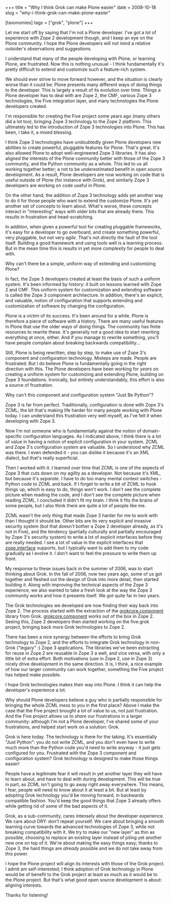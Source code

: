 +++
title = "Why I think Grok can make Plone easier"
date = 2008-10-18
slug = "why-i-think-grok-can-make-plone-easier"

[taxonomies]
tags = ["grok", "plone"]
+++

Let me start off by saying that I'm not a Plone developer. I've got a
lot of experience with Zope 2 development though, and I keep an eye on
the Plone community. I hope the Plone developers will not mind a
relative outsider's observations and suggestions.

I understand that many of the people developing with Plone, or learning
Plone, are frustrated. Now this is nothing unusual - I think
fundamentally it's pretty difficult to extend and customize such a
feature-rich system.

We should ever strive to move forward however, and the situation is
clearly worse than it could be: Plone presents many different ways of
doing things to the developer. This is largely a result of its evolution
over time. Things a Plone developer has to deal with are Zope 2, the
CMF, various Zope 3 technologies, the Five integration layer, and many
technologies the Plone developers created.

I'm responsible for creating the Five project some years ago (many
others did a lot too), bringing Zope 3 technology to the Zope 2
platform. This ultimately led to the introduction of Zope 3 technologies
into Plone. This has been, I take it, a mixed blessing.

I think Zope 3 technologies have undoubtedly given Plone developers new
abilities to create powerful, pluggable features for Plone. That's
great. It's also allowed Plone to adopt well-engineered Zope 3
libraries. It has also aligned the interests of the Plone community
better with those of the Zope 3 community, and the Python community as a
whole. This led to us all working together better; a not to be
underestimated benefit in open source development. As a result, Plone
developers are now working on code that is useful outside of Plone (for
instance with Grok), and similarly Zope 3 developers are working on code
useful in Plone.

On the other hand, the addition of Zope 3 technology adds yet another
way to do it for those people who want to extend the customize Plone.
It's yet another set of concepts to learn about. What's worse, these
concepts interact in "interesting" ways with older bits that are already
there. This results in frustration and head-scratching.

In addition, when given a powerful tool for creating pluggable
frameworks, it's easy for a developer to go overboard, and create
something powerful, very pluggable, but not very _agile_. That's not
directly the fault of the tool itself. Building a good framework and
using tools well is a learning process. But in the mean time this is
results in yet more complexity for people to deal with.

Why can't there be a simple, uniform way of extending and customizing
Plone?

In fact, the Zope 3 developers created at least the basis of such a
uniform system. It's been informed by history: it built on lessons
learned with Zope 2 and CMF. This uniform system for customization and
extending software is called the Zope 3 component architecture. In
addition, there's an explicit, and valuable, notion of configuration
that supports extending and customization of software by changing the
configuration.

Plone is a victim of its success. It's been around for a while. Plone is
therefore a piece of software with a history. There are many useful
features in Plone that use the older ways of doing things. The community
has finite resources to rewrite these. It's generally not a good idea to
start rewriting everything at once, either. And if you manage to rewrite
something, you'll have people complain about breaking backwards
compatibility...

Still, Plone is being rewritten, step by step, to make use of Zope 3's
component and configuration technology. Misteps are made. People are
frustrated. But I do believe Plone is fundamentally going in the right
direction with this. The Plone developers have been working for _years_
on creating a uniform system for customizing and extending Plone,
building on Zope 3 foundations. Ironically, but entirely understandably,
this effort is also a source of frustration.

Why can't this component and configuration system "Just Be Python"?

Zope 3 is far from perfect. Traditionally, configuration is done with
Zope 3's ZCML; the bit that's making life harder for many people working
with Plone today. I can understand this frustration very well myself, as
I've felt it when developing with Zope 3.

Now I'm not someone who is fundamentally against the notion of
domain-specific configuration languages. As I indicated above, I think
there is a lot of value in having a notion of explicit configuration in
your system. ZCML and Zope 3's configuration system are valuable. So I
understood why ZCML was there. I even defended it - you can dislike it
because it's an XML dialect, but that's really superficial.

Then I worked with it. I learned over time that ZCML is one of the
aspects of Zope 3 that cuts down on my agility as a developer. Not
because it's XML, but because it's _separate_. I have to do too many
mental context switches - Python code to ZCML and back. If I forget to
write a bit of ZCML to hook things up, which is easy to do, things won't
work. I don't see the complete picture when reading the code, and I
don't see the complete picture when reading ZCML. I concluded it didn't
fit my brain. I think it fits the brains of some people, but I also
think there are quite a lot of people like me.

ZCML wasn't the only thing that made Zope 3 harder for me to work with
than I thought it should be. Other bits are its very explicit and
invasive security system (but that doesn't bother a Zope 2 developer
already, as it's not in Five), and the tendency (partially culturally
and partially encouraged by Zope 3's security system) to write a lot of
explicit interfaces before they are really needed. I see a lot of value
in the explicit interfaces that
[zope.interface](http://pypi.python.org/pypi/zope.interface) supports,
but I typically want to add them to my code gradually as I evolve it. I
don't want to feel the pressure to write them up front.

My response to these issues back in the summer of 2006, was to start
thinking about Grok. In the fall of 2006, now two years ago, some of us
got together and fleshed out the design of Grok into more detail, then
started building it. Along with improving the technical aspects of the
Zope 3 experience, we also wanted to take a fresh look at the way the
Zope 3 community works and how it presents itself. We got quite far in
two years.

The Grok technologies we developed are now finding their way back into
Zope 2. The process started with the extraction of the
[grokcore.component](http://pypi.python.org/pypi/grokcore.component)
library from Grok.
[grokcore.component](http://pypi.python.org/pypi/grokcore.component)
works out of the box in Zope 2. Seeing this, Zope 2 developers then
started working on the five.grok project, bringing back more Grok
technologies to Zope 2.

There has been a nice synergy between the efforts to bring Grok
technology to Zope 2, and the efforts to integrate Grok technology in
non-Grok ("legacy" :) Zope 3 applications. The libraries we've been
extracting for reuse in Zope 2 are reusable in Zope 3 a well, and vice
versa, with only a little bit of extra effort. Both motivations (use in
Zope 2, use in Zope 3) nicely drive development in the same direction.
It is, I think, a nice example of how our larger community can work
together, something the Five project has helped make possible.

I hope Grok technologies makes their way into Plone. I think it can help
the developer's experience a lot.

Why should Plone developers believe a guy who is partially responsible
for bringing the whole ZCML mess to you in the first place? Above I make
the case that the Five project brought a lot of value to us, not just
frustration. And the Five project allows us to _share_ our frustrations
in a larger community: although I'm not a Plone developer, I've shared
some of your frustrations, and helped start work on a solution: Grok.

Grok is here today. The technology is there for the taking. It's
essentially "Just Python": you do not write ZCML, and you don't even
have to write much more than the Python code you'd need to write
anyway - it just gets configured for you. Frustrated with the Zope 3
component and configuration system? Grok technology is designed to make
those things easier!

People have a legitimate fear it will result in yet another layer they
will have to learn about, and have to deal with during development. This
will be true in part, as ZCML isn't going to go away right away
everywhere. This means, I fear, people will need to know about it at
least a bit. But at least by adopting Grok technology you'd be moving
forward, in backwards compatible fashion. You'd keep the good things
that Zope 3 already offers while getting rid of some of the bad aspects
of it.

Grok, as a sub-community, cares intensely about the developer
experience. We care about DRY: don't repeat yourself. We care about
bringing a smooth learning curve towards the advanced technologies of
Zope 3, while not breaking compatibility with it. We try to make our
"new layer" as thin as possible, choosing to replace an existing layer
instead of piling yet another new one on top of it. We're about making
the easy things easy; thanks to Zope 3, the hard things are _already_
possible and we do not take away from this power.

I hope the Plone project will align its interests with those of the Grok
project. I admit am self-interested; I think adoption of Grok technology
in Plone would be of benefit to the Grok project at least as much as it
would be to the Plone project. But that's what good open source
development is about: aligning interests.

Thanks for listening!
